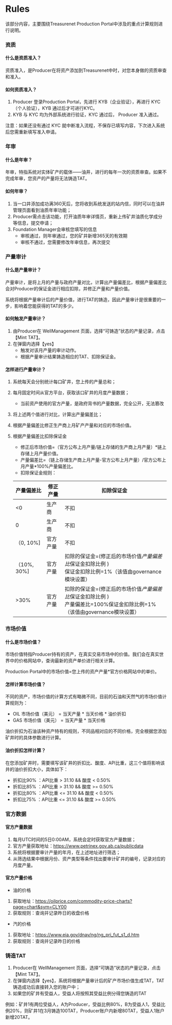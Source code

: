 # Rules

该部分内容，主要围绕Treasurenet Production Portal中涉及的重点计算规则进行说明。

### 资质
#### 什么是资质准入？
资质准入，是Producer在将资产添加到Treasurenet中时，对您本身做的资质审查和准入。

#### 如何资质准入？
1. Producer 登录Production Portal，先进行 KYB（企业验证），再进行 KYC（个人验证），KYB 通过后才可进行KYC。
2. KYB 与 KYC 均为外部系统进行验证，KYC 通过后， Producer 准入通过。

注意：如果还没有通过 KYC 就中断准入流程，不保存已填写内容，下次进入系统后您需重新填写准入申请。

### 年审
#### 什么是年审？
年审，特指系统对实体矿产的载体——油井，进行的每年一次的资质审查。如果不完成年审，您资产的产量将无法铸造TAT。

#### 如何年审？
1. 当一口井添加成功满360天后，您将收到系统发送的站内信，同时可以在油井管理页面看到油质年审功能；
2. Producer需点击该功能，打开油质年审详情页，重新上传矿井油质化学成分等信息，提交申请；
3. Foundation Manager会审核您填写的信息
    * 审核通过，则年审通过，您的矿井新增365天的有效期
    * 审核不通过，您需要修改年审信息，再次提交

### 产量审计
#### 什么是产量审计？
产量审计，是将上月的产量与政府产量对比，计算出产量偏差比，根据产量偏差比会对Producer的保证金进行相应扣除，并修正产量和产量价值。

系统将根据产量审计后的产量价值，进行TAT的铸造，因此产量审计是很重要的一步，影响着您能获得的TAT的多少。

#### 如何触发产量审计？
1. 由Producer在 WellManagement 页面，选择“可铸造”状态的产量记录，点击【Mint TAT】。
2. 在弹窗内选择【yes】
    *  触发对该月产量的审计动作。
    *  根据产量审计结果铸造相应的TAT、扣除保证金。

#### 怎样进行产量审计？

1. 系统每天会分别统计每口矿井，您上传的产量总和；
2. 每月固定时间从官方平台，获取该口矿井的月度产量数据；
    * 当前资产使用的官方产量，是政府背书的产量数据，完全公开，无法篡改
3. 将上述两个值进行对比，计算出产量偏差比；
4. 根据产量偏差比修正生产商上月矿产产量和对应的市场价值。
5. 根据产量偏差比扣除保证金
    * 修正后市场价值=（官方公布上月产量/链上存储的生产商上月产量）*链上存储上月产量价值。
    * 产量偏差比=（链上存储生产商上月产量-官方公布上月产量）/官方公布上月产量*100%产量偏差比。
    * 扣除保证金规则：

   | 产量偏差比 | 修正产量 | 扣除保证金 |
   | ---    | ------   | ---   |
   | <0  | 生产商 | 不扣  |
   | 0  | 生产商  | 不扣 |
   |（0, 10%]   | 官方产量 | 不扣  |
   |（10%, 30%] | 官方产量  | 扣除的保证金=(修正后的市场价值*产量偏差比*保证金扣除比例 )<br/>保证金扣除比例=1%（该值由governance模块设置）  |
   | >30%| 官方产量 | 扣除的保证金=(修正后的市场价值*产量偏差比*保证金扣除比例 )<br/>产量偏差比=100%保证金扣除比例=1%（该值由governance模块设置） |


### 市场价值
#### 什么是市场价值？
市场价值特指Producer持有的资产，在真实交易市场中的价值。我们会在真实世界中的价格网站中，查询最新的资产单价进行相关计算。

Production Portal中的市场价值=您上传的资产产量*官方价格网站中的单价。

#### 怎样计算市场价值？
不同的资产，市场价值的计算方式有略微不同，目前的石油和天然气的市场价值计算规则为：
* OIL 市场价值（美元） = 当天产量 * 当天价格 * 油价折扣
* GAS 市场价值（美元） = 当天产量 * 当天价格

油价折扣为石油该种资产特有的规则，不同品相对应的不同价格，完全根据您添加矿井时的具体参数进行计算。

#### 油价折扣怎样计算？
在您添加矿井时，需要填写该矿井的折扣比、酸度、API比重，这三个值将影响该井的油价折扣大小，具体如下：
* 折扣比90% ：API比重 > 31.10 && 酸度 < 0.50%
* 折扣比85% ：API比重 > 31.10 && 酸度 >= 0.50%
* 折扣比80% ：API比重 <= 31.10 && 酸度 < 0.50%
* 折扣比75% ：API比重 <= 31.10 && 酸度 >= 0.50%


### 官方数据

#### 官方产量数据
1. 每月UTC时间的5日0:00AM，系统会定时获取官方产量数据；
2. 官方产量获取地址：https://www.petrinex.gov.ab.ca/publicdata
3. 系统将根据要审计产量的年月，在上述地址进行筛选；
4. 从筛选结果中根据月份、资产类型等条件找出要审计矿井的编号，记录对应的月度产量。

#### 官方产量价格
* 油的价格
1. 获取地址：https://oilprice.com/commodity-price-charts?page=chart&sym=CLY00
2. 获取规则：查询并记录昨日的收盘价格

* 汽的价格
1. 获取地址：https://www.eia.gov/dnav/ng/ng_pri_fut_s1_d.htm
2. 获取规则：查询并记录昨日的价格

### 铸造TAT
1. Producer在 WellManagement 页面，选择“可铸造”状态的产量记录，点击【Mint TAT】。
2. 在弹窗内选择【yes】，系统将根据产量审计后的矿产市场价值生成TAT，TAT铸造成功后直接转入您的账户中；
3. 如果您的矿井有受益人，受益人将按照其受益比例分得您铸造的TAT

例如：矿井1有两位受益人，A为Producer，受益比例80%，B为受益人1，受益比例20%，则矿井1在3月铸造100TAT，Producer账户内新增80TAT，受益人1账户新增20TAT。
